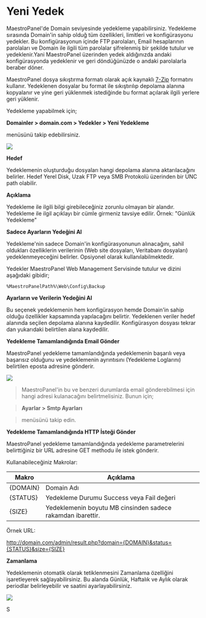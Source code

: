 # Yeni Yedek

MaestroPanel'de Domain seviyesinde yedekleme yapabilirsiniz. Yedekleme sırasında Domain'in sahip olduğ tüm özellikleri, limitleri ve konfigürasyonu yedekler. Bu konfigürasyonun içinde FTP parolaları, Email hesaplarının parolaları ve Domain ile ilgili tüm parolalar şifrelenmiş bir şekilde tutulur ve yedeklenir.Yani MaestroPanel üzerinden yedek aldığınızda andaki konfigürasyonda yedeklenir ve geri döndüğünüzde o andaki parolalarla beraber döner.

MaestroPanel dosya sıkıştırma formatı olarak açık kaynaklı [7-Zip](http://www.7-zip.org/) formatını kullanır. Yedeklenen dosyalar bu format ile sıkıştırılıp depolama alanına kopyalanır ve yine geri yüklenmek istediğinde bu format açılarak ilgili yerlere geri yüklenir.

Yedekleme yapabilmek için;

**Domainler > domain.com > Yedekler > Yeni Yedekleme**

menüsünü takip edebilirsiniz.

![](https://lh3.googleusercontent.com/8U2p30WYYOZJpM0XlEGMXzBTiR9gDShalAFk5A1fuB4gN6u6fTsdUKpBaLWtFpbUdJVpe1E2aYkm9bAQ5GiKiKVg_8rJWqkm8JArfxXQWwSVJh3S87NGvFIE_Y0h0vTIYg)


**Hedef**

Yedeklemenin oluşturduğu dosyaları hangi depolama alanına aktarılacağını belirler. Hedef Yerel Disk, Uzak FTP veya  SMB Protokolü üzerinden bir UNC path olabilir.

**Açıklama**

Yedekleme ile ilgili bilgi girebileceğiniz zorunlu olmayan bir alandır. Yedekleme ile ilgil açıklayı bir cümle girmeniz tavsiye edilir. Örnek: "Günlük Yedekleme"

**Sadece Ayarların Yedeğini Al**

Yedekleme'nin sadece Domain'in konfigürasyonunun alınacağını, sahil oldukları özelliklerin verilerinin (Web site dosyaları, Veritabanı dosyaları) yedeklenmeyeceğini belirler.
Opsiyonel olarak kullanılabilmektedir.

Yedekler MaestroPanel Web Management Servisinde tutulur ve dizini aşağıdaki gibidir;


```
%MaestroPanelPath%\Web\Config\Backup
```

**Ayarların ve Verilerin Yedeğini Al**

Bu seçenek yedeklemenin hem konfigürasyon hemde Domain'in sahip olduğu özellikler kapsamında yapılacağını belirtir. Yedeklenen veriler hedef alanında seçilen depolama alanına kaydedilir. Konfigürasyon dosyası tekrar dan yukarıdaki belirtilen alana kaydedilir.

**Yedekleme Tamamlandığında Email Gönder**

MaestroPanel yedekleme tamamlandığında yedeklemenin başarılı veya başarısız olduğunu ve yedeklemenin ayrıntısını (Yedekleme Loglarını) belirtilen eposta adresine gönderir.

![](https://lh6.googleusercontent.com/jw35bfxifFOK_f4B-Nne5tfsLbcpwQ4U_APHPhMFvVU0QsLArbBvYyYFjxq7-CacUj52u53ImoqDUHFfCn626mGFTnpXPGeulHUXPUcLzXknccWArubF-3aXbX5vNIfmdg)

> MaestroPanel'in bu ve benzeri durumlarda email gönderebilmesi için hangi adresi kulanacağını belirtmelisiniz. Bunun için;

> **Ayarlar > Smtp Ayarları**

> menüsünü takip edin.

**Yedekleme Tamamlandığında HTTP İsteği Gönder**

MaestroPanel yedekleme tamamlandığında yedekleme parametrelerini belirttiğiniz bir URL adresine GET methodu ile istek gönderir.

Kullanabileceğiniz Makrolar:

| Makro | Açıklama |
| -- | -- |
| {DOMAIN} | Domain Adı |
| {STATUS} | Yedekleme Durumu Success veya Fail değeri |
| {SIZE} | Yedeklemenin boyutu MB cinsinden sadece rakamdan ibarettir. |

Örnek URL:

http://domain.com/admin/result.php?domain={DOMAIN}&status={STATUS}&size={SIZE}

**Zamanlama**

Yedeklemenin otomatik olarak tetiklenmesini Zamanlama özelliğini işaretleyerek sağlayabilirsiniz. Bu alanda Günlük, Haftalık ve Aylık olarak periodlar belirleyebilir ve saatini ayarlayabilirsiniz.

![](https://lh6.googleusercontent.com/LMwqI6Y2PcRKhlQb2e0LhXKH9r0ZcKLxJlX4dskcPGW3_f7AzLG-iVQumvvzp2KTJaJhFlf5QiT8r39d6ZfzL5BX2jUUrD1DUnKj2lj6NHntYzumOlkCwtRD7ek8zPikuQ)
























S